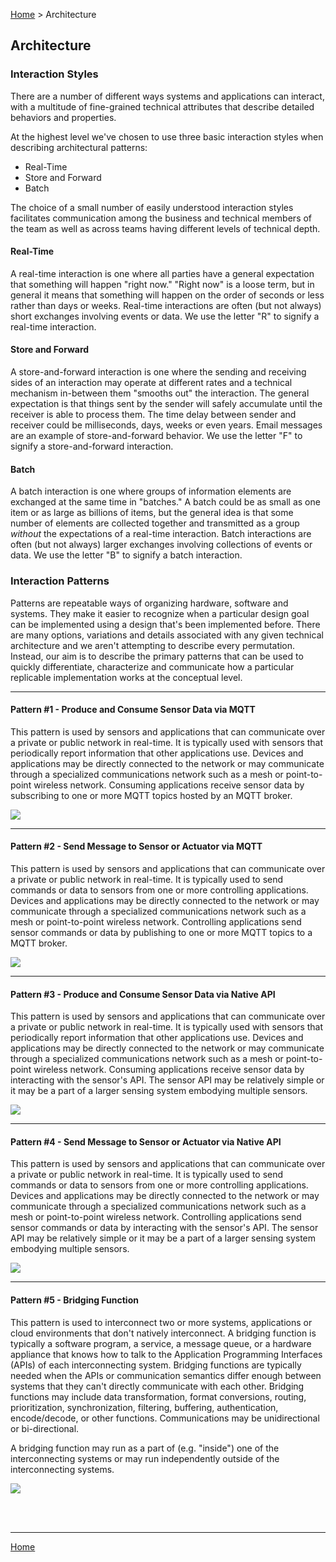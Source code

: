[Home](https://replicablesmartcities.github.io) > Architecture

## Architecture

### Interaction Styles

There are a number of different ways systems and applications can interact, with a multitude of fine-grained technical attributes that describe detailed behaviors and properties.

At the highest level we've chosen to use three basic interaction styles when describing architectural patterns:

* Real-Time
* Store and Forward
* Batch

The choice of a small number of easily understood interaction styles facilitates communication among the business and technical members of the team as well as across teams having different levels of technical depth.

#### Real-Time

A real-time interaction is one where all parties have a general expectation that something will happen "right now." "Right now" is a loose term, but in general it means that something will happen on the order of seconds or less rather than days or weeks. Real-time interactions are often (but not always) short exchanges involving events or data. We use the letter "R" to signify a real-time interaction.

#### Store and Forward

A store-and-forward interaction is one where the sending and receiving sides of an interaction may operate at different rates and a technical mechanism in-between them "smooths out" the interaction. The general expectation is that things sent by the sender will safely accumulate until the receiver is able to process them. The time delay between sender and receiver could be milliseconds, days, weeks or even years. Email messages are an example of store-and-forward behavior. We use the letter "F" to signify a store-and-forward interaction.

#### Batch

A batch interaction is one where groups of information elements are exchanged at the same time in "batches." A batch could be as small as one item or as large as billions of items, but the general idea is that some number of elements are collected together and transmitted as a group *without* the expectations of a real-time interaction. Batch interactions are often (but not always) larger exchanges involving collections of events or data. We use the letter "B" to signify a batch interaction.

### Interaction Patterns

Patterns are repeatable ways of organizing hardware, software and systems. They make it easier to recognize when a particular design goal can be implemented using a design that's been implemented before. There are many options, variations and details associated with any given technical architecture and we aren't attempting to describe every permutation. Instead, our aim is to describe the primary patterns that can be used to quickly differentiate, characterize and communicate how a particular replicable implementation works at the conceptual level.

---

#### Pattern #1 - Produce and Consume Sensor Data via MQTT

This pattern is used by sensors and applications that can communicate over a private or public network in real-time. It is typically used with sensors that periodically report information that other applications use. Devices and applications may be directly connected to the network or may communicate through a specialized communications network such as a mesh or point-to-point wireless network. Consuming applications receive sensor data by subscribing to one or more MQTT topics hosted by an MQTT broker.

![](https://replicablesmartcities.github.io/pattern1.svg)

---

#### Pattern #2 - Send Message to Sensor or Actuator via MQTT

This pattern is used by sensors and applications that can communicate over a private or public network in real-time. It is typically used to send commands or data to sensors from one or more controlling applications. Devices and applications may be directly connected to the network or may communicate through a specialized communications network such as a mesh or point-to-point wireless network. Controlling applications send sensor commands or data by publishing to one or more MQTT topics to a MQTT broker.

![](https://replicablesmartcities.github.io/pattern2.svg)

---

#### Pattern #3 - Produce and Consume Sensor Data via Native API

This pattern is used by sensors and applications that can communicate over a private or public network in real-time. It is typically used with sensors that periodically report information that other applications use. Devices and applications may be directly connected to the network or may communicate through a specialized communications network such as a mesh or point-to-point wireless network. Consuming applications receive sensor data by interacting with the sensor's API. The sensor API may be relatively simple or it may be a part of a larger sensing system embodying multiple sensors.

![](https://replicablesmartcities.github.io/pattern3.svg)

---

#### Pattern #4 - Send Message to Sensor or Actuator via Native API

This pattern is used by sensors and applications that can communicate over a private or public network in real-time. It is typically used to send commands or data to sensors from one or more controlling applications. Devices and applications may be directly connected to the network or may communicate through a specialized communications network such as a mesh or point-to-point wireless network. Controlling applications send sensor commands or data by interacting with the sensor's API. The sensor API may be relatively simple or it may be a part of a larger sensing system embodying multiple sensors.

![](https://replicablesmartcities.github.io/pattern4.svg)

---

#### Pattern #5 - Bridging Function

This pattern is used to interconnect two or more systems, applications or cloud environments that don't natively interconnect. A bridging function is typically a software program, a service, a message queue, or a hardware appliance that knows how to talk to the Application Programming Interfaces (APIs) of each interconnecting system. Bridging functions are typically needed when the APIs or communication semantics differ enough between systems that they can't directly communicate with each other. Bridging functions may include data transformation, format conversions, routing, prioritization, synchronization, filtering, buffering, authentication, encode/decode, or other functions. Communications may be unidirectional or bi-directional.

A bridging function may run as a part of (e.g. "inside") one of the interconnecting systems or may run independently outside of the interconnecting systems.

![](https://replicablesmartcities.github.io/pattern5.svg)

<br>
<br>

---
[Home](https://replicablesmartcities.github.io)
